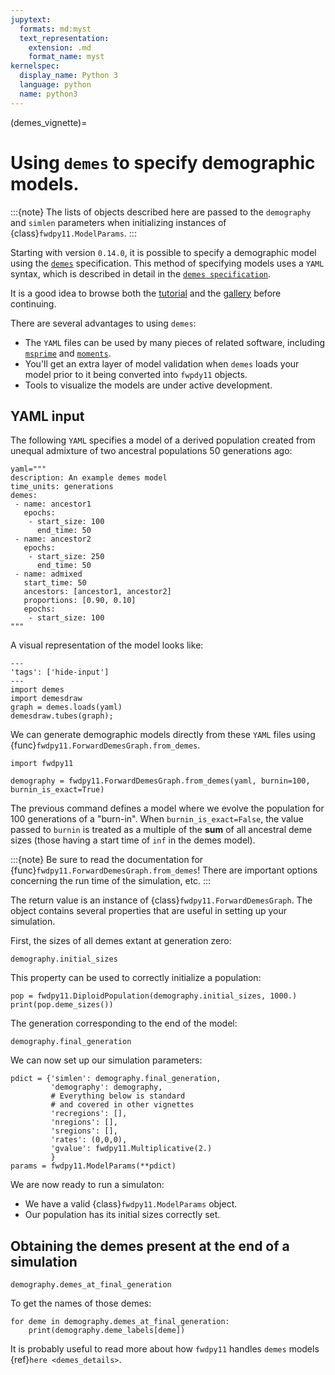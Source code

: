 ```yaml
---
jupytext:
  formats: md:myst
  text_representation:
    extension: .md
    format_name: myst
kernelspec:
  display_name: Python 3
  language: python
  name: python3
---
```


(demes_vignette)=

# Using `demes` to specify demographic models.

:::{note}
The lists of objects described here are passed to the `demography` and `simlen` parameters when initializing instances of {class}`fwdpy11.ModelParams`.
:::

Starting with version `0.14.0`, it is possible to specify a demographic model using the [`demes`](https://popsim-consortium.github.io/demes-docs/main/) specification.
This method of specifying models uses a `YAML` syntax, which is described in detail in the [`demes specification`](https://popsim-consortium.github.io/demes-spec-docs/main/reference.html).

It is a good idea to browse both the [tutorial](https://popsim-consortium.github.io/demes-spec-docs/main/tutorial.html) and the [gallery](https://popsim-consortium.github.io/demes-spec-docs/main/gallery.html#sec-gallery) before continuing.

There are several advantages to using `demes`:

* The `YAML` files can be used by many pieces of related software, including [`msprime`](https://tskit.dev/msprime/docs/stable/) and [`moments`](https://moments.readthedocs.io).
* You'll get an extra layer of model validation when `demes` loads your model prior to it being converted into `fwpdy11` objects.
* Tools to visualize the models are under active development.

## YAML input

The following `YAML` specifies a model of a derived population created
from unequal admixture of two ancestral populations 50 generations ago:

```{code-cell} python
yaml="""
description: An example demes model
time_units: generations
demes:
 - name: ancestor1
   epochs:
    - start_size: 100
      end_time: 50
 - name: ancestor2
   epochs:
    - start_size: 250
      end_time: 50
 - name: admixed
   start_time: 50
   ancestors: [ancestor1, ancestor2]
   proportions: [0.90, 0.10]
   epochs:
    - start_size: 100
"""
```

A visual representation of the model looks like:

```{code-cell} python
---
'tags': ['hide-input']
---
import demes
import demesdraw
graph = demes.loads(yaml)
demesdraw.tubes(graph);
```

We can generate demographic models directly from these `YAML` files using
{func}`fwdpy11.ForwardDemesGraph.from_demes`. 

```{code-cell} python
import fwdpy11

demography = fwdpy11.ForwardDemesGraph.from_demes(yaml, burnin=100, burnin_is_exact=True)
```

The previous command defines a model where we evolve the population for 100 generations
of a "burn-in".
When `burnin_is_exact=False`, the value passed to `burnin` is treated as a multiple
of the **sum** of all ancestral deme sizes (those having a start time of `inf`
in the demes model).

:::{note}
Be sure to read the documentation for {func}`fwdpy11.ForwardDemesGraph.from_demes`!
There are important options concerning the run time of the simulation, etc.
:::

The return value is an instance of {class}`fwdpy11.ForwardDemesGraph`.
The object contains several properties that are useful in setting up your
simulation.

First, the sizes of all demes extant at generation zero:

```{code-cell} python
demography.initial_sizes
```

This property can be used to correctly initialize a population:

```{code-cell}
pop = fwdpy11.DiploidPopulation(demography.initial_sizes, 1000.)
print(pop.deme_sizes())
```

The generation corresponding to the end of the model:

```{code-cell} python
demography.final_generation
```

We can now set up our simulation parameters:

```{code-cell} python
pdict = {'simlen': demography.final_generation,
         'demography': demography,
         # Everything below is standard
         # and covered in other vignettes
         'recregions': [],
         'nregions': [],
         'sregions': [],
         'rates': (0,0,0),
         'gvalue': fwdpy11.Multiplicative(2.)
         }
params = fwdpy11.ModelParams(**pdict)
```

We are now ready to run a simulaton:

* We have a valid {class}`fwdpy11.ModelParams` object.
* Our population has its initial sizes correctly set.

## Obtaining the demes present at the end of a simulation

```{code-cell} python
demography.demes_at_final_generation
```

To get the names of those demes:

```{code-cell} python
for deme in demography.demes_at_final_generation:
    print(demography.deme_labels[deme])
```

It is probably useful to read more about how ``fwdpy11`` handles ``demes``
models {ref}`here <demes_details>`.
